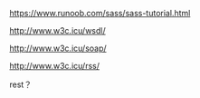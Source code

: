 https://www.runoob.com/sass/sass-tutorial.html





http://www.w3c.icu/wsdl/

http://www.w3c.icu/soap/

http://www.w3c.icu/rss/

rest？

